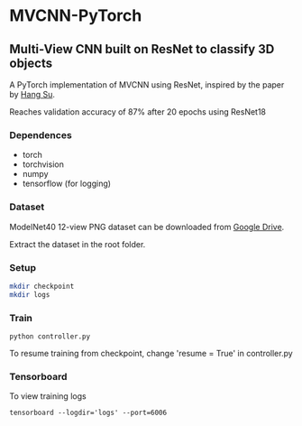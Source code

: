 # MVCNN-PyTorch
## Multi-View CNN built on ResNet to classify 3D objects
A PyTorch implementation of MVCNN using ResNet, inspired by the paper by [Hang Su](http://vis-www.cs.umass.edu/mvcnn/docs/su15mvcnn.pdf).

Reaches validation accuracy of 87% after 20 epochs using ResNet18

### Dependences
* torch
* torchvision
* numpy
* tensorflow (for logging)

### Dataset
ModelNet40 12-view PNG dataset can be downloaded from [Google Drive](https://drive.google.com/file/d/0B4v2jR3WsindMUE3N2xiLVpyLW8/view).

Extract the dataset in the root folder.

### Setup
```bash
mkdir checkpoint
mkdir logs
```

### Train
```
python controller.py
```
To resume training from checkpoint, change 'resume = True' in controller.py

### Tensorboard
To view training logs
```
tensorboard --logdir='logs' --port=6006
```
